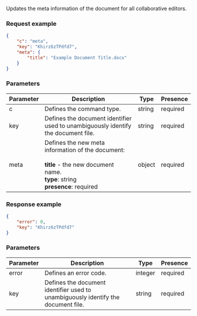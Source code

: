 Updates the meta information of the document for all collaborative editors.

### Request example

``` json
{
    "c": "meta",
    "key": "Khirz6zTPdfd7",
    "meta": {
        "title": "Example Document Title.docx"
    }
}
```

### Parameters

| Parameter | Description                                                                                                                   | Type   | Presence |
| --------- | ----------------------------------------------------------------------------------------------------------------------------- | ------ | -------- |
| c         | Defines the command type.                                                                                                     | string | required |
| key       | Defines the document identifier used to unambiguously identify the document file.                                             | string | required |
| meta      | Defines the new meta information of the document:<br/><br/>**title** - the new document name.</br>**type**: string</br>**presence**: required | object | required |

### Response example

``` json
{
    "error": 0,
    "key": "Khirz6zTPdfd7"
}
```

### Parameters

| Parameter | Description                                                                       | Type    | Presence |
| --------- | --------------------------------------------------------------------------------- | ------- | -------- |
| error     | Defines an error code.                                                            | integer | required |
| key       | Defines the document identifier used to unambiguously identify the document file. | string  | required |
